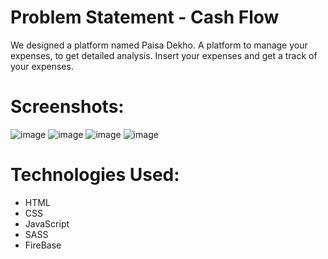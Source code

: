 # Problem Statement - Cash Flow
We designed a platform named Paisa Dekho. A platform to manage your expenses, to get detailed analysis. Insert your expenses and get a track of your expenses.

# Screenshots:
![image](https://user-images.githubusercontent.com/91328607/150275107-87a58bcd-4415-4618-b67b-60cfea097d61.png)
![image](https://user-images.githubusercontent.com/91328607/150275191-39822e63-a1c8-4520-af77-9ddb83d8abd1.png)
![image](https://user-images.githubusercontent.com/91328607/150275239-7b61d085-1217-4a0f-8cbd-bf2171e2e991.png)
![image](https://user-images.githubusercontent.com/91328607/150275270-5a0c4a5b-b16a-48ea-bd41-960ae4b73b3e.png)

# Technologies Used: 
- HTML
- CSS
- JavaScript
- SASS
- FireBase

